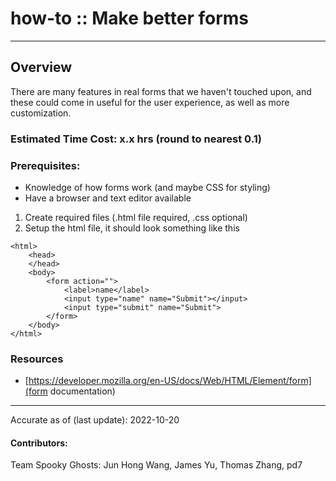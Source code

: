 # how-to :: Make better forms
---
## Overview
There are many features in real forms that we haven't touched upon, and these could come in useful for the user experience, as well as more customization. 

### Estimated Time Cost: x.x hrs (round to nearest 0.1)

### Prerequisites:

- Knowledge of how forms work (and maybe CSS for styling)
- Have a browser and text editor available

1. Create required files (.html file required, .css optional)
1. Setup the html file, it should look something like this
```
<html>
	<head>
	</head>
	<body>
		<form action="">
			<label>name</label>
			<input type="name" name="Submit"></input>
			<input type="submit" name="Submit">
		</form>
	</body>
</html>
```


### Resources
* [https://developer.mozilla.org/en-US/docs/Web/HTML/Element/form](form documentation)

---

Accurate as of (last update): 2022-10-20

#### Contributors:  
Team Spooky Ghosts: Jun Hong Wang, James Yu, Thomas Zhang, pd7  


